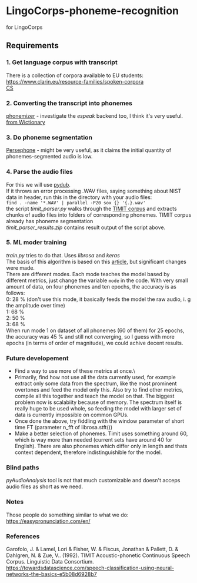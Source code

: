 # LingoCorps-phoneme-recognition
for LingoCorps

## Requirements
### 1. Get language corpus with transcript
There is a collection of corpora available to EU students: https://www.clarin.eu/resource-families/spoken-corpora \
[CS](https://lindat.mff.cuni.cz/repository/xmlui/handle/11372/LRT-916)
### 2. Converting the transcript into phonemes
[phonemizer](https://github.com/bootphon/phonemizer) - investigate the _espeak_ backend too, I think it's very useful.\
[from Wictionary](https://github.com/jojolebarjos/wiktionary-phoneme)
### 3. Do phoneme segmentation
[Persephone](https://persephone.readthedocs.io/en/latest/index.html) - might be very useful, as it claims the initial quantity of phonemes-segmented audio is low.
### 4. Parse the audio files
For this we will use [pydub](https://github.com/jiaaro/pydub). \
If it throws an error processing .WAV files, saying something about NIST data in header, run this in the directory with your audio files:\
`find . -name '*.WAV' | parallel -P20 sox {} '{.}.wav'`\
the script _timit_parser.py_ walks through the [TIMIT corpus](http://academictorrents.com/details/34e2b78745138186976cbc27939b1b34d18bd5b3) and extracts chunks of audio files into folders of corresponding phonemes. TIMIT corpus already has phoneme segmentation\
_timit_parser_results.zip_ contains result output of the script above.
### 5. ML moder training
_train.py_ tries to do that. Uses _librosa_ and _keras_\
The basis of this algorithm is based on this [article](https://towardsdatascience.com/speech-classification-using-neural-networks-the-basics-e5b08d6928b7), but significant changes were made.\
There are different modes. Each mode teaches the model based by different metrics, just change the variable `mode` in the code. With very small amount of data, on four phonemes and ten epochs, the accuracy is as follows:\
0: 28 % (don't use this mode, it basically feeds the model the raw audio, i. g the amplitude over time)\
1: 68 %\
2: 50 %\
3: 68 %\
When run mode 1 on dataset of all phonemes (60 of them) for 25 epochs, the accuracy was 45 % and still not converging, so I guess with more epochs (in terms of order of magnitude), we could achive decent results.
### Future developement
* Find a way to use more of these metrics at once.\
* Primarily, find how not use all the data currently used, for example extract only some data from the spectrum, like the most prominent overtones and feed the model only this. Also try to find other metrics, compile all this together and teach the model on that. The biggest problem now is scalabiity because of memory. The spectrum itself is really huge to be used whole, so feeding the model with larger set of data is currently impossible on common GPUs.
* Once done the above, try fiddling with the window parameter of short time FT (parameter n_fft of librosa.stft())
* Make a better selection of phonemes. Timit uses something around 60, which is way more than needed (current sets have around 40 for English). There are also phonemes which differ only in length and thats context dependent, therefore indistinguishible for the model.

### Blind paths
_pyAudioAnalysis_ tool is not that much customizable and doesn't acceps audio files as short as we need.
### Notes
Those people do something similar to what we do: https://easypronunciation.com/en/
### References
Garofolo, J. & Lamel, Lori & Fisher, W. & Fiscus, Jonathan & Pallett, D. & Dahlgren, N. & Zue, V.. (1992). TIMIT Acoustic-phonetic Continuous Speech Corpus. Linguistic Data Consortium.\
https://towardsdatascience.com/speech-classification-using-neural-networks-the-basics-e5b08d6928b7
